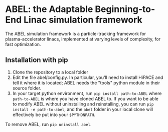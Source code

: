 # ABEL: the Adaptable Beginning-to-End Linac simulation framework

The ABEL simulation framework is a particle-tracking framework for plasma-accelerator linacs, implemented at 
varying levels of complexity, for fast optimization.

## Installation with pip
1. Clone the repository to a local folder
2. Edit the file abel/config.py. In particular, you'll need to install HiPACE and tell it where it is located; ABEL needs the "tools" python module in their source folder.
3. In your target python environment, run `pip install path-to-ABEL` where `path-to-ABEL` is where you have cloned ABEL to.
   If you want to be able to modify ABEL without uninstalling and reinstalling, you can run `pip install -e path-to-abel`, and the `abel`
   folder in your local clone will effectively be put into your `$PYTHONPATH`.

To remove ABEL, run `pip uninstall abel`.
